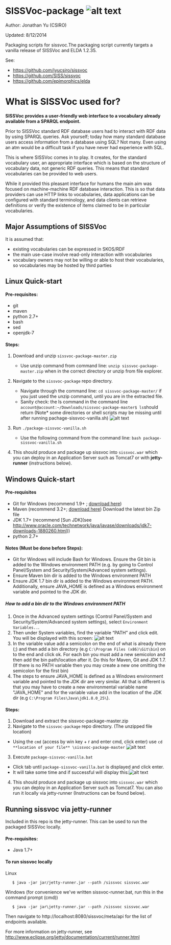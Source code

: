 SISSVoc-package ![alt text](http://i.imgur.com/llD3KFb.jpg "CSIRO")
===============
Author: Jonathan Yu (CSIRO) 

Updated: 8/12/2014


Packaging scripts for sissvoc.The packaging script currently targets a vanilla release of SISSVoc and ELDA 1.2.35.

See: 
- https://github.com/jyucsiro/sissvoc
- https://github.com/SISS/sissvoc
- https://github.com/epimorphics/elda

# What is SISSVoc used for?

**SISSVoc provides a user-friendly web interface to a vocabulary already available from a SPARQL endpoint.**

Prior to SISSVoc standard RDF database users had to interact with RDF data by using SPARQL queries. Ask yourself; today how many standard database users access information from a database using SQL? Not many. Even using an atm would be a difficult task if you have never had experience with SQL.

This is where SISSVoc comes in to play. It creates, for the standard vocabulary user, an appropriate interface which is based on the structure of vocabulary data, not generic RDF queries. This means that standard vocabularies can be provided to web users.

While it provided this pleasant interface for humans the main aim was focused on machine-machine RDF database interaction. This is so that data providers can use HTTP links to vocabularies, data applications can be configured with standard terminology, and data clients can retrieve definitions or verify the existence of items claimed to be in particular vocabularies.

## Major Assumptions of SISSVoc

It is assumed that:

- existing vocabularies can be expressed in SKOS/RDF 
- the main use-case involve read-only interaction with vocabularies 
- vocabulary owners may not be willing or able to host their vocabularies, so vocabularies may be hosted by third parties 


Linux Quick-start
-----------------

#### Pre-requisites:
* git
* maven
* python 2.7+
* bash
* sed
* openjdk-7

#### Steps:
1. Download and unzip `sissvoc-package-master.zip` 
   * Use unzip command from command line: `unzip sissvoc-package-master.zip` when in the correct directory or unzip from file explorer.
2. Navigate to the `sissvoc-package` repo directory.
   * Navigate through the command line: `cd sissvoc-package-master/` if you just used the unzip command, until you are in the extracted file.
   * Sanity check: the ls command in the command line `account@account:~/Downloads/sissvoc-package-master$ ls`should return (Note* some directories or shell scripts may be missing until after running pachage-sissvoc-vanilla.sh)
![alt text](http://i.imgur.com/EIYnvfK.png "output")

3. Run `./package-sissvoc-vanilla.sh`
   * Use the following command from the command line: `bash package-sissvoc-vanilla.sh`
4. This should produce and package up sissvoc into `sissvoc.war` which you can deploy in an Application Server such as Tomcat7 or with **jetty-runner** (instructions below).


Windows Quick-start
-------------------

#### Pre-requisites
* Git for Windows (recommend 1.9+ ; [download here](http://git-scm.com/download/win))
* Maven (recommend 3.2+; [download here](http://maven.apache.org/download.cgi)) Download the latest bin Zip file
* JDK 1.7+ (recommend [Sun JDK](see http://www.oracle.com/technetwork/java/javase/downloads/jdk7-downloads-1880260.html))
* python 2.7+


#### Notes (Must be done before Steps):
- Git for Windows will include Bash for Windows. Ensure the Git bin is added to the Windows environment PATH (e.g. by going to Control Panel/System and Security/System/Advanced system settings).
- Ensure Maven bin dir is  added to the Windows environment PATH
- Ensure JDK 1.7 bin dir is added to the Windows environment PATH. Additionally, ensure JAVA_HOME is defined as a Windows environment variable and pointed to the JDK dir.

##### How to add a bin dir to the Windows environment PATH
1. Once in the Advanced system settings (Control Panel/System and Security/System/Advanced system settings), select `Environment Variables..`.
2. Then under System variables, find the variable “PATH” and click edit.  You will be displayed with this screen:
![alt text](http://i.imgur.com/7eBt9iV.png "Example of adding the Git bin to the PATH variable")
3. In the variable value add a semicolon on the end of what is already there (;) and then add a bin directory (e.g `C:\Program Files (x86)\Git\bin`) on to the end and click ok. For each bin you must add a new semicolon and then add the bin path/location after it. Do this for Maven, Git and JDK 1.7.  (If there is no PATH variable then you may create a new one omitting the semicolon for the first bin)
4. The steps to ensure JAVA_HOME is defined as a Windows environment variable and pointed to the JDK dir are very similar. All that is different is that you may have to create a new environmental variable name "JAVA_HOME" and for the variable value add in the location of the JDK dir (e.g `C:\Program Files\Java\jdk1.8.0_25\`).

#### Steps:
1. Download and extract the sissvoc-package-master.zip
2. Navigate to the `sissvoc-package` repo directory. (The unzipped file location)
  * Using the `cmd` (access by win key + r and enter cmd, click enter) use `cd **location of your file** \sissvoc-package-master`  ![alt text](http://i.imgur.com/XDJ8ZmK.png "an example")
3. Execute `package-sissvoc-vanilla.bat` 
  * Click tab until `package-sissvoc-vanilla.bat` is displayed and click enter.
  * It will take some time and if successful will display this:![alt text](http://i.imgur.com/dRpO9SW.png "success")
4. This should produce and package up sissvoc into `sissvoc.war` which you can deploy in an Application Server such as Tomcat7. You can also run it locally via jetty-runner (Instructions can be found below).


Running sissvoc via jetty-runner
--------------------------------

Included in this repo is the jetty-runner. This can be used to run the packaged SISSVoc locally. 

#### Pre-requisites:
* Java 1.7+

#### To run sissvoc locally

Linux
```
   $ java -jar jar/jetty-runner.jar --path /sissvoc sissvoc.war
```   
Windows (for convenience we've written sissvoc-runner.bat, run this in the command prompt (cmd))
```
   $ java -jar jar\jetty-runner.jar --path /sissvoc sissvoc.war
```   
   
Then navigate to http://localhost:8080/sissvoc/meta/api for the list of endpoints available.

For more information on jetty-runner, see http://www.eclipse.org/jetty/documentation/current/runner.html






